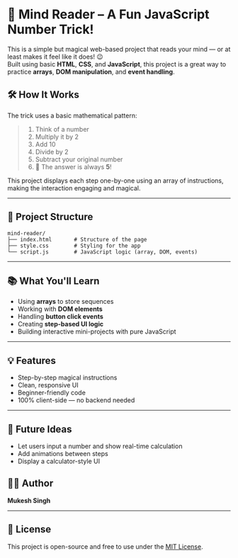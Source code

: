 # 🧠 Mind Reader – A Fun JavaScript Number Trick!

This is a simple but magical web-based project that reads your mind — or at least makes it feel like it does! 😉  
Built using basic **HTML**, **CSS**, and **JavaScript**, this project is a great way to practice **arrays**, **DOM manipulation**, and **event handling**.



## 🛠️ How It Works

The trick uses a basic mathematical pattern:

> 1. Think of a number  
> 2. Multiply it by 2  
> 3. Add 10  
> 4. Divide by 2  
> 5. Subtract your original number  
> 6. 🎉 The answer is always **5**!

This project displays each step one-by-one using an array of instructions, making the interaction engaging and magical.

---

## 📂 Project Structure

```
mind-reader/
├── index.html       # Structure of the page
├── style.css        # Styling for the app
└── script.js        # JavaScript logic (array, DOM, events)
```

---

## 📚 What You'll Learn

- Using **arrays** to store sequences
- Working with **DOM elements**
- Handling **button click events**
- Creating **step-based UI logic**
- Building interactive mini-projects with pure JavaScript

---

## 💡 Features

- Step-by-step magical instructions
- Clean, responsive UI
- Beginner-friendly code
- 100% client-side — no backend needed

---

## 🎯 Future Ideas

- Let users input a number and show real-time calculation
- Add animations between steps
- Display a calculator-style UI



## 🧑‍💻 Author

**Mukesh Singh**  


---

## 📄 License

This project is open-source and free to use under the [MIT License](LICENSE).
